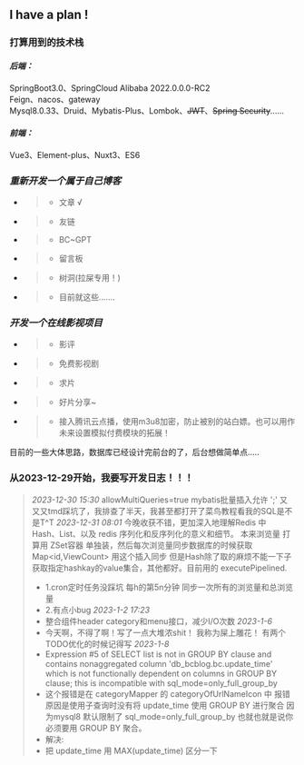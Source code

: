 ## I have a plan !
### 打算用到的技术栈
#### *后端：*
SpringBoot3.0、SpringCloud Alibaba 2022.0.0.0-RC2</br>
Feign、nacos、gateway</br>
Mysql8.0.33、Druid、Mybatis-Plus、Lombok、~~JWT~~、~~Spring Security~~......</br>
#### *前端：*
Vue3、Element-plus、Nuxt3、ES6

### *重新开发一个属于自己博客*
* > * 文章 √
* > * 友链
* > * BC~GPT
* > * 留言板
* > * 树洞(拉屎专用！)
* > * 目前就这些.......
### *开发一个在线影视项目*
* > * 影评
* > * 免费影视剧
* > * 求片
* > * 好片分享~
* > * 接入腾讯云点播，使用m3u8加密，防止被别的站白嫖。也可以用作未来设置模拟付费模块的拓展！</br>

目前的一些大体思路，数据库已经设计完前台的了，后台想做简单点.....

### 从2023-12-29开始，我要写开发日志！！！
> *2023-12-30 15:30* 
> allowMultiQueries=true mybatis批量插入允许 ';' 又又又tmd踩坑了，我排查了半天，我甚至都打开了菜鸟教程看我的SQL是不是T^T 
> *2023-12-31 08:01*
> 今晚收获不错，更加深入地理解Redis 中 Hash、List、以及 redis 序列化和反序列化的意义和细节。
> 本来浏览量 打算用 ZSet容器 单独装，然后每次浏览量同步数据库的时候获取Map<id,ViewCount> 用这个插入同步
> 但是Hash除了取的麻烦不能一下子获取指定hashkay的value集合，其他都好。目前用的 executePipelined.
> * 1.cron定时任务没踩坑 每h的第5n分钟 同步一次所有的浏览量和总浏览量
> * 2.有点小bug
> *2023-1-2 17:23*
> * 整合组件header category和menu接口，减少I/O次数
> *2023-1-6*
> * 今天啊，不得了啊！写了一点大堆浓shit！ 我称为屎上雕花！ 有两个 TODO优化的时候记得写
> *2023-1-8*
> * Expression #5 of SELECT list is not in GROUP BY clause and contains nonaggregated column 'db_bcblog.bc.update_time' which is not functionally dependent on columns in GROUP BY clause; this is incompatible with sql_mode=only_full_group_by
> * 这个报错是在 categoryMapper 的 categoryOfUrlNameIcon 中 报错原因是使用子查询时没有将 update_time 使用 GROUP BY 进行聚合 因为mysql8 默认限制了 sql_mode=only_full_group_by 也就也就是说你必须要用 GROUP BY 聚合。
> * 解决: 
> * 把 update_time 用 MAX(update_time) 区分一下